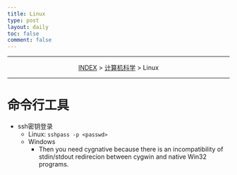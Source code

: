 ```yaml
---
title: Linux
type: post
layout: daily
toc: false
comment: false
---
```

---
<span><center>[INDEX](/gknows/index) > [计算机科学](/gknows/计算机科学) > Linux</center></span>

---
# 命令行工具
- ssh密钥登录
  - Linux: `sshpass -p <passwd>`
  - Windows
    - Then you need cygnative because there is an incompatibility of stdin/stdout redirecion between cygwin and native Win32 programs.
